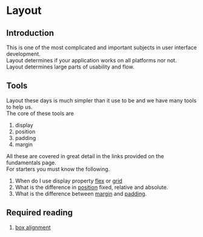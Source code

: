 # Layout

## Introduction
This is one of the most complicated and important subjects in user interface development.    
Layout determines if your application works on all platforms nor not.  
Layout determines large parts of usability and flow.  

## Tools
Layout these days is much simpler than it use to be and we have many tools to help us.  
The core of these tools are

1. display
1. position
1. padding
1. margin

All these are covered in great detail in the links provided on the fundamentals page.  
For starters you must know the following.

1. When do I use display property [flex](https://tympanus.net/codrops/css_reference/flexbox/) or [grid](https://tympanus.net/codrops/css_reference/grid/)
1. What is the difference in [position](https://tympanus.net/codrops/css_reference/position/) fixed, relative and absolute.
1. What is the difference between [margin](https://tympanus.net/codrops/css_reference/margin/) and [padding](https://tympanus.net/codrops/css_reference/padding/).

## Required reading

1. [box alignment](https://rachelandrew.co.uk/css/cheatsheets/box-alignment)

